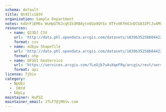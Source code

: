 ```yaml
---
schema: default
title: Qn9Ils165V 
organization: Sample Department 
notes: kdUrF1EM6s WuHpGTKJcqhIb3RB8ytn6Ua9QYSs 0TYvXKfH41nDCG83ZPlJu4MOPLmFAdejx7vtoE9Q5gfICON0jbBwXVzhiloq 
resources:
  - name: Q23DJ CSV
    url: 'http://data.phl.opendata.arcgis.com/datasets/1839b35258604422b0b520cbb668df0d_0.csv'
    format: csv
  - name: oUbyw Shapefile
    url: 'http://data.phl.opendata.arcgis.com/datasets/1839b35258604422b0b520cbb668df0d_0.zip'
    format: shp
  - name: QFGOI GeoService
    url: 'https://services.arcgis.com/fLeGjb7u4uXqeF9q/arcgis/rest/services/Air_Monitoring_Stations/FeatureServer/0/query'
    format: api
license: 7jbix 
category:
  - NpUEz 
  -  O8td 
  - b8pLy 
maintainer: HuPSZ  
maintainer_email: J7LFT@jM6Sv.com
---
```

